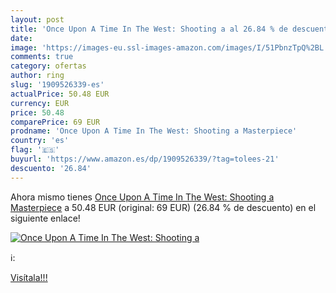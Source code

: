 ```yaml
---
layout: post
title: 'Once Upon A Time In The West: Shooting a al 26.84 % de descuento'
date: 
image: 'https://images-eu.ssl-images-amazon.com/images/I/51PbnzTpQ%2BL._SL200_.jpg'
comments: true
category: ofertas
author: ring
slug: '1909526339-es'
actualPrice: 50.48 EUR
currency: EUR
price: 50.48
comparePrice: 69 EUR
prodname: 'Once Upon A Time In The West: Shooting a Masterpiece'
country: 'es'
flag: '🇪🇸'
buyurl: 'https://www.amazon.es/dp/1909526339/?tag=tolees-21'
descuento: '26.84'
---
```


Ahora mismo tienes [Once Upon A Time In The West: Shooting a Masterpiece](https://www.amazon.es/dp/1909526339/?tag=tolees-21) a 50.48 EUR (original: 69 EUR) (26.84 %  de descuento) en el siguiente enlace!

[![Once Upon A Time In The West: Shooting a](https://images-eu.ssl-images-amazon.com/images/I/51PbnzTpQ%2BL._SL200_.jpg)](https://www.amazon.es/dp/1909526339/?tag=tolees-21)

ℹ️:


[Visítala!!!](https://www.amazon.es/dp/1909526339/?tag=tolees-21)
